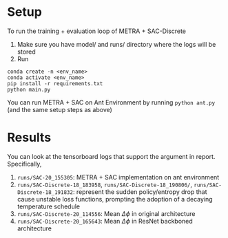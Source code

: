 # Setup
To run the training + evaluation loop of METRA + SAC-Discrete

1. Make sure you have model/ and runs/ directory where the logs will be stored
2. Run
```
conda create -n <env_name>
conda activate <env_name>
pip install -r requirements.txt
python main.py
```

You can run METRA + SAC on Ant Environment by running `python ant.py` (and the same setup steps as above)

# Results
You can look at the tensorboard logs that support the argument in report. Specifically,
1. `runs/SAC-20_155305`: METRA + SAC implementation on ant environment
2. `runs/SAC-Discrete-18_183958`, `runs/SAC-Discrete-18_190806/`, `runs/SAC-Discrete-18_191832`: represent the sudden policy/entropy drop that cause unstable loss functions, prompting the adoption of a decaying temperature schedule
3. `runs/SAC-Discrete-20_114556`: Mean $\Delta \phi$ in original architecture
4. `runs/SAC-Discrete-20_165643`: Mean $\Delta \phi$ in ResNet backboned architecture
